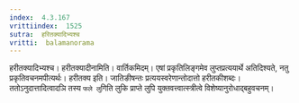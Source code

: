 ```yaml
---
index:  4.3.167
vrittiindex:  1525
sutra:  हरितक्यादिभ्यश्च
vritti:  balamanorama 
---
```


हरीतक्यादिभ्यश्च। हरीतक्यादीनामिति। वार्तिकमिदम्। एषां प्रकृतिलिङ्गमेव लुप्तप्रत्ययार्थे अतिदिश्यते, नतु प्रकृतिवचनमपीत्यर्थः। हरीतक्य इति। जातिङीषन्तः प्रत्ययस्वरेणान्तोदात्तो हरीतकीशब्दः। ततोऽनुदात्तादित्वादञि तस्य `फले लु`गिति लुकि प्राप्ते लुपि युक्तवत्त्वात्स्त्रीत्वे विशेष्यानुरोधाद्बहुवचनम्। 

